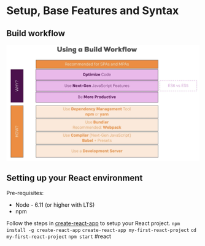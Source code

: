 # Setup, Base Features and Syntax
## Build workflow
![](./assets/BuildWorkflow.png)

## Setting up your React environment
Pre-requisites:
* Node - 6.11 (or higher with LTS)
* npm

Follow the steps in [create-react-app](https://github.com/facebook/create-react-app) to setup your React project.
`npm install -g create-react-app`
`create-react-app my-first-react-project`
`cd my-first-react-project`
`npm start`
#react
